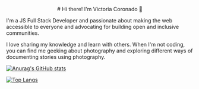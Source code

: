 <p align="center">
  # Hi there! I'm Victoria Coronado 👋
 </p>

I'm a JS Full Stack Developer and passionate about making the web accessible to everyone and advocating for building open and inclusive communities.

I love sharing my knowledge and learn with others. When I'm not coding, you can find me geeking about photography and exploring different ways of documenting stories using photography.


[![Anurag's GitHub stats](https://github-readme-stats.vercel.app/api?username=viccoronado)](https://github.com/viccoronado/github-readme-stats)

[![Top Langs](https://github-readme-stats.vercel.app/api/top-langs/?username=viccoronado&layout=compact)](https://github.com/viccoronado/github-readme-stats)

